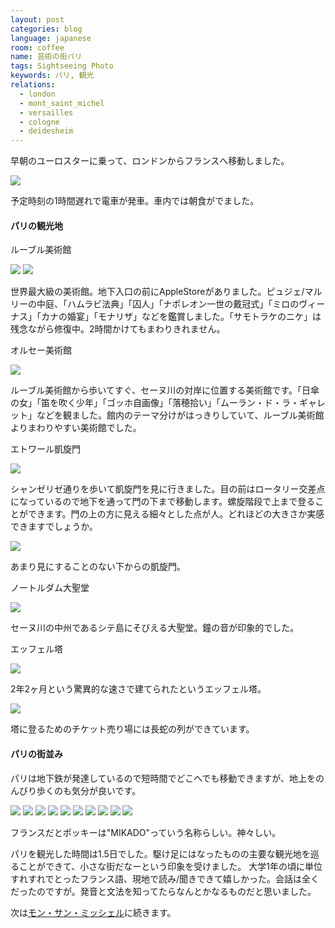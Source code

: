 ```yaml
---
layout: post
categories: blog
language: japanese
room: coffee
name: 芸術の街パリ
tags: Sightseeing Photo
keywords: パリ, 観光
relations:
  - london
  - mont_saint_michel
  - versailles
  - cologne
  - deidesheim
---
```


早朝のユーロスターに乗って、ロンドンからフランスへ移動しました。

<img src="https://dl.dropboxusercontent.com/u/12208857/img/paris01.JPG" class="image-on-frame image-fade">

予定時刻の1時間遅れで電車が発車。車内では朝食がでました。

#### パリの観光地

<p class="injection-center">ルーブル美術館</p>

<img src="https://dl.dropboxusercontent.com/u/12208857/img/paris02.JPG" class="image-on-frame image-fade">

<img src="https://dl.dropboxusercontent.com/u/12208857/img/paris02_1.JPG" class="image-on-frame image-fade">

世界最大級の美術館。地下入口の前にAppleStoreがありました。ピュジェ/マルリーの中庭、「ハムラビ法典」「囚人」「ナポレオン一世の戴冠式」「ミロのヴィーナス」「カナの婚宴」「モナリザ」などを鑑賞しました。「サモトラケのニケ」は残念ながら修復中。2時間かけてもまわりきれません。

<p class="injection-center">オルセー美術館</p>

<img src="https://dl.dropboxusercontent.com/u/12208857/img/paris03.JPG" class="image-on-frame image-fade">

ルーブル美術館から歩いてすぐ、セーヌ川の対岸に位置する美術館です。「日傘の女」「笛を吹く少年」「ゴッホ自画像」「落穂拾い」「ムーラン・ド・ラ・ギャレット」などを観ました。館内のテーマ分けがはっきりしていて、ルーブル美術館よりまわりやすい美術館でした。

<p class="injection-center">エトワール凱旋門</p>

<img src="https://dl.dropboxusercontent.com/u/12208857/img/paris04.JPG" class="image-on-frame image-fade">

シャンゼリゼ通りを歩いて凱旋門を見に行きました。目の前はロータリー交差点になっているので地下を通って門の下まで移動します。螺旋階段で上まで登ることができます。門の上の方に見える細々とした点が人。どれほどの大きさか実感できますでしょうか。

<img src="https://dl.dropboxusercontent.com/u/12208857/img/paris05.JPG" class="image-on-frame image-fade">

あまり見にすることのない下からの凱旋門。

<p class="injection-center">ノートルダム大聖堂</p>

<img src="https://dl.dropboxusercontent.com/u/12208857/img/paris07.JPG" class="image-on-frame-small image-fade">

セーヌ川の中州であるシテ島にそびえる大聖堂。鐘の音が印象的でした。

<p class="injection-center">エッフェル塔</p>

<img src="https://dl.dropboxusercontent.com/u/12208857/img/paris08.JPG" class="image-on-frame image-fade">

2年2ヶ月という驚異的な速さで建てられたというエッフェル塔。

<img src="https://dl.dropboxusercontent.com/u/12208857/img/paris09.JPG" class="image-on-frame image-fade">

塔に登るためのチケット売り場には長蛇の列ができています。

#### パリの街並み

パリは地下鉄が発達しているので短時間でどこへでも移動できますが、地上をのんびり歩くのも気分が良いです。

<img src="https://dl.dropboxusercontent.com/u/12208857/img/paris11.JPG" class="image-on-frame image-fade">

<img src="https://dl.dropboxusercontent.com/u/12208857/img/paris12.JPG" class="image-on-frame image-fade">

<img src="https://dl.dropboxusercontent.com/u/12208857/img/paris13.JPG" class="image-on-frame image-fade">

<img src="https://dl.dropboxusercontent.com/u/12208857/img/paris14.JPG" class="image-on-frame image-fade">

<img src="https://dl.dropboxusercontent.com/u/12208857/img/paris15.JPG" class="image-on-frame image-fade">

<img src="https://dl.dropboxusercontent.com/u/12208857/img/paris16.JPG" class="image-on-frame image-fade">

<img src="https://dl.dropboxusercontent.com/u/12208857/img/paris21.JPG" class="image-on-frame image-fade">

<img src="https://dl.dropboxusercontent.com/u/12208857/img/paris22.JPG" class="image-on-frame image-fade">

<img src="https://dl.dropboxusercontent.com/u/12208857/img/paris23.JPG" class="image-on-frame image-fade">

<img src="https://dl.dropboxusercontent.com/u/12208857/img/paris24.JPG" class="image-on-frame image-fade">

フランスだとポッキーは"MIKADO"っていう名称らしい。神々しい。

パリを観光した時間は1.5日でした。駆け足にはなったものの主要な観光地を巡ることができて、小さな街だなーという印象を受けました。
大学1年の頃に単位すれすれでとったフランス語、現地で読み/聞きできて嬉しかった。会話は全くだったのですが。発音と文法を知ってたらなんとかなるものだと思いました。

次は[モン・サン・ミッシェル](http://mrk1869.com/blog/mont_saint_michel/)に続きます。
